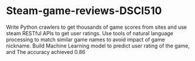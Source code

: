 # Steam-game-reviews-DSCI510
Write Python crawlers to get thousands of  game scores from sites and use steam RESTful APIs to get user ratings. Use tools of natural language processing to match similar game names to avoid impact of game nickname. Build Machine Learning model to predict user rating of the game, and The accuracy achieved 0.86
